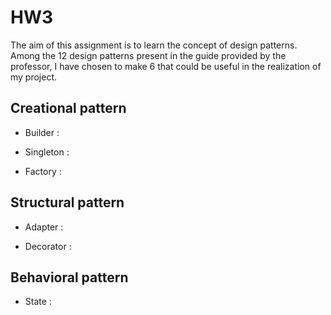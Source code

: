 # HW3

The aim of this assignment is to learn the concept of design patterns.
Among the 12 design patterns present in the guide provided by the professor, I have chosen to make 6 that could be useful in the realization of my project.

## Creational pattern

- Builder : 

- Singleton :

- Factory :

## Structural pattern

- Adapter : 

- Decorator : 

## Behavioral pattern

- State : 
